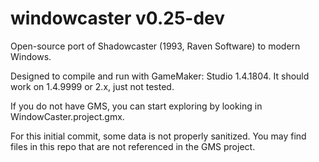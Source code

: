 # windowcaster v0.25-dev
Open-source port of Shadowcaster (1993, Raven Software) to modern Windows.

Designed to compile and run with GameMaker: Studio 1.4.1804. It should work on 1.4.9999 or 2.x, just not tested.

If you do not have GMS, you can start exploring by looking in WindowCaster.project.gmx.

For this initial commit, some data is not properly sanitized. You may find files in this repo that are not referenced in the GMS project.